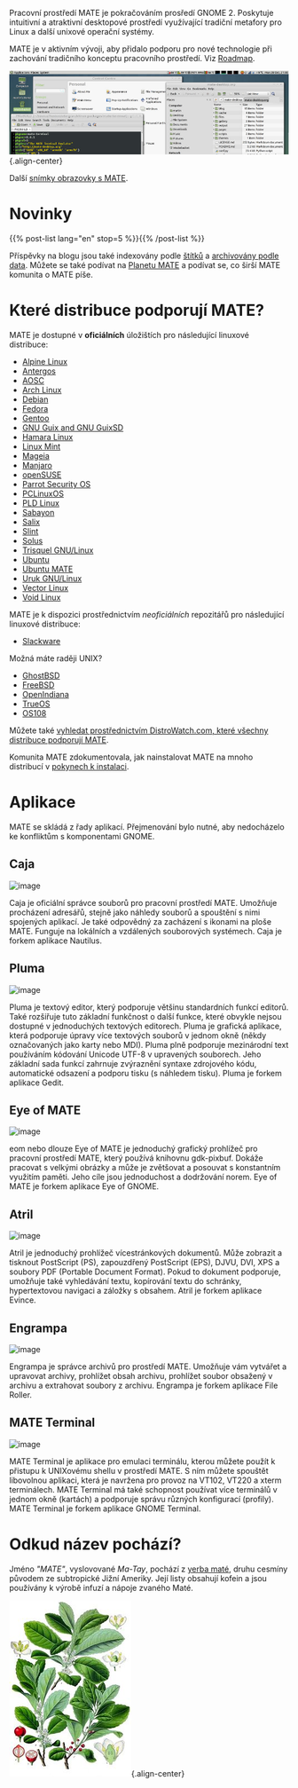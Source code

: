 <!--
.. title: Pracovní prostředí MATE
.. slug: index
.. date: 2013-10-31 12:29:57
.. tags: About,Applications,Screenshots
.. link: 
.. description:
-->

Pracovní prostředí MATE je pokračováním prosředí GNOME 2. Poskytuje
intuitivní a atraktivní desktopové prostředí využívající tradiční
metafory pro Linux a další unixové operační systémy.

MATE je v aktivním vývoji, aby přidalo podporu pro nové technologie
při zachování tradičního konceptu pracovního prostředí. Viz 
[Roadmap](https://wiki.mate-desktop.org/#!pages/roadmap.md).

![image](/screens/screenshot.jpg){.align-center}

Další [snímky obrazovky s MATE](gallery/1.22/).

Novinky
=======

{{% post-list lang="en" stop=5 %}}{{% /post-list %}}

Příspěvky na blogu jsou také indexovány podle [štítků](tags/) a [archivovány
podle data](archive/). Můžete se také podívat na [Planetu
MATE](https://planet.mate-desktop.org) a podívat se, co širší MATE
komunita o MATE píše. 

Které distribuce podporují MATE?
================================

MATE je dostupné v **oficiálních** úložištích pro následující
linuxové distribuce: 

-   [Alpine Linux](https://www.alpinelinux.org/)
-   [Antergos](https://antergos.com/)
-   [AOSC](https://aosc.io/)
-   [Arch Linux](https://www.archlinux.org)
-   [Debian](https://www.debian.org)
-   [Fedora](https://www.fedoraproject.org)
-   [Gentoo](https://www.gentoo.org)
-   [GNU Guix and GNU GuixSD](https://gnu.org/s/guix)
-   [Hamara Linux](https://hamaralinux.org/)
-   [Linux Mint](https://linuxmint.com)
-   [Mageia](https://www.mageia.org/en/)
-   [Manjaro](https://manjaro.org/)
-   [openSUSE](https://www.opensuse.org)
-   [Parrot Security OS](https://www.parrotsec.org/)
-   [PCLinuxOS](https://www.pclinuxos.com/get-pclinuxos/mate/)
-   [PLD Linux](https://www.pld-linux.org/)
-   [Sabayon](https://www.sabayon.org)
-   [Salix](https://www.salixos.org)
-   [Slint](https://slint.fr)
-   [Solus](https://getsol.us/)
-   [Trisquel GNU/Linux](https://trisquel.info/)
-   [Ubuntu](https://www.ubuntu.com)
-   [Ubuntu MATE](https://www.ubuntu-mate.org)
-   [Uruk GNU/Linux](https://urukproject.org/dist/)
-   [Vector Linux](http://vectorlinux.com)
-   [Void Linux](https://www.voidlinux.org/)

MATE je k dispozici prostřednictvím *neoficiálních* repozitářů pro následující
linuxové distribuce: 

-   [Slackware](http://www.slackware.com)

Možná máte raději UNIX?

-   [GhostBSD](https://ghostbsd.org)
-   [FreeBSD](https://freebsd.org)
-   [OpenIndiana](https://www.openindiana.org)
-   [TrueOS](https://www.trueos.org/)
-   [OS108](https://OS108.org/)

Můžete také [vyhledat prostřednictvím DistroWatch.com, které všechny distribuce
podporují MATE](https://distrowatch.org/search.php?desktop=MATE#distrosearch).

Komunita MATE zdokumentovala, jak nainstalovat MATE na mnoho
distribucí v [pokynech k instalaci](https://wiki.mate-desktop.org/#!pages/download.md).

Aplikace
========

MATE se skládá z řady aplikací. Přejmenování bylo nutné, aby nedocházelo
ke konfliktům s komponentami GNOME. 

Caja
----

![image](/assets/img/mate/caja.png)

Caja je oficiální správce souborů pro pracovní prostředí MATE. Umožňuje
procházení adresářů, stejně jako náhledy souborů a spouštění s nimi spojených
aplikací. Je také odpovědný za zacházení s ikonami na ploše MATE.
Funguje na lokálních a vzdálených souborových systémech.
Caja je forkem aplikace Nautilus. 

Pluma
-----

![image](/assets/img/mate/pluma.png)

Pluma je textový editor, který podporuje většinu standardních funkcí editorů.
Také rozšiřuje tuto základní funkčnost o další funkce, které obvykle nejsou
dostupné v jednoduchých textových editorech. Pluma je grafická aplikace, která
podporuje úpravy více textových souborů v jednom okně (někdy označovaných jako
karty nebo MDI). Pluma plně podporuje mezinárodní text používáním
kódování Unicode UTF-8 v upravených souborech. Jeho základní sada funkcí
zahrnuje zvýraznění syntaxe zdrojového kódu, automatické odsazení a
podporu tisku (s náhledem tisku). Pluma je forkem aplikace Gedit. 

Eye of MATE
-----------

![image](/assets/img/mate/eom.png)

eom nebo dlouze Eye of MATE je jednoduchý grafický prohlížeč pro pracovní
prostředí MATE, který používá knihovnu gdk-pixbuf. Dokáže pracovat s velkými
obrázky a může je zvětšovat a posouvat s konstantním využitím paměti.
Jeho cíle jsou jednoduchost a dodržování norem.
Eye of MATE je forkem aplikace Eye of GNOME. 

Atril
-----

![image](/assets/img/mate/atril.png)

Atril je jednoduchý prohlížeč vícestránkových dokumentů.
Může zobrazit a tisknout PostScript (PS), zapouzdřený PostScript (EPS),
DJVU, DVI, XPS a soubory PDF (Portable Document Format). Pokud to dokument
podporuje, umožňuje také vyhledávání textu, kopírování textu do schránky,
hypertextovou navigaci a záložky s obsahem. Atril je forkem aplikace Evince. 

Engrampa
--------

![image](/assets/img/mate/engrampa.png)

Engrampa je správce archivů pro prostředí MATE. Umožňuje vám
vytvářet a upravovat archivy, prohlížet obsah archivu, prohlížet soubor
obsažený v archivu a extrahovat soubory z archivu.
Engrampa je forkem aplikace File Roller. 

MATE Terminal
-------------

![image](/assets/img/mate/terminal.png)

MATE Terminal je aplikace pro emulaci terminálu, kterou můžete použít
k přistupu k UNIXovému shellu v prostředí MATE. S ním můžete spouštět
libovolnou aplikaci, která je navržena pro provoz na VT102, VT220 a xterm
terminálech. MATE Terminal má také schopnost používat více terminálů
v jednom okně (kartách) a podporuje správu různých konfigurací (profily).
MATE Terminal je forkem aplikace GNOME Terminal. 

Odkud název pochází? 
====================

Jméno *\"MATE\"*, vyslovované *Ma-Tay*, pochází z [yerba
maté](https://cs.wikipedia.org/wiki/Cesm%C3%ADna_paraguaysk%C3%A1),
druhu cesmíny původem ze subtropické Jižní Ameriky. Její listy obsahují
kofein a jsou používány k výrobě infuzí a nápoje zvaného Maté. 

![image](/assets/img/mate/yerba.jpg){.align-center}
